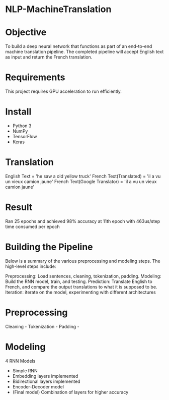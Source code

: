 # NLP-MachineTranslation
# Objective
To build a deep neural network that functions as part of an end-to-end machine translation pipeline. The completed pipeline will accept English text as input and return the French translation.

# Requirements
This project requires GPU acceleration to run efficiently. 

# Install
- Python 3
- NumPy
- TensorFlow
- Keras

# Translation
English Text = 'he saw a old yellow truck'
French Text(Translated)        = 'il a vu un vieux camion jaune'
French Text(Google Translator) = 'il a vu un vieux camion jaune'

# Result
Ran 25 epochs and achieved 98% accuracy at 11th epoch with 463us/step time consumed per epoch

# Building the Pipeline
Below is a summary of the various preprocessing and modeling steps. The high-level steps include:

Preprocessing: Load sentences, cleaning, tokenization, padding.
Modeling: Build the RNN model, train, and testing. 
Prediction: Translate English to French, and compare the output translations to what it is supposed to be.
Iteration: iterate on the model, experimenting with different architectures

# Preprocessing
Cleaning - 
Tokenization - 
Padding - 

# Modeling
4 RNN Models
  - Simple RNN
  - Embedding layers implemented
  - Bidirectional layers implemented
  - Encoder-Decoder model
  - (Final model) Combination of layers for higher accuracy

